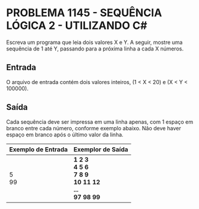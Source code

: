 # PROBLEMA 1145 - SEQUÊNCIA LÓGICA 2 - UTILIZANDO C#

Escreva um programa que leia dois valores X e Y. A seguir, mostre uma sequência de 1 até Y, passando para a próxima linha a cada X números.

## Entrada
 O arquivo de entrada contém dois valores inteiros, (1 < X < 20) e (X < Y < 100000).

## Saída
Cada sequência deve ser impressa em uma linha apenas, com 1 espaço em branco entre cada número, conforme exemplo abaixo. Não deve haver espaço em branco após o último valor da linha.


| Exemplo de Entrada| Exemplor de Saída                                          |
|-------------------|----------------------------------------------------------- |
| 5<br>99           | **1 2 3<br>4 5 6<br>7 8 9<br>10 11 12<br>...<br>97 98 99** |